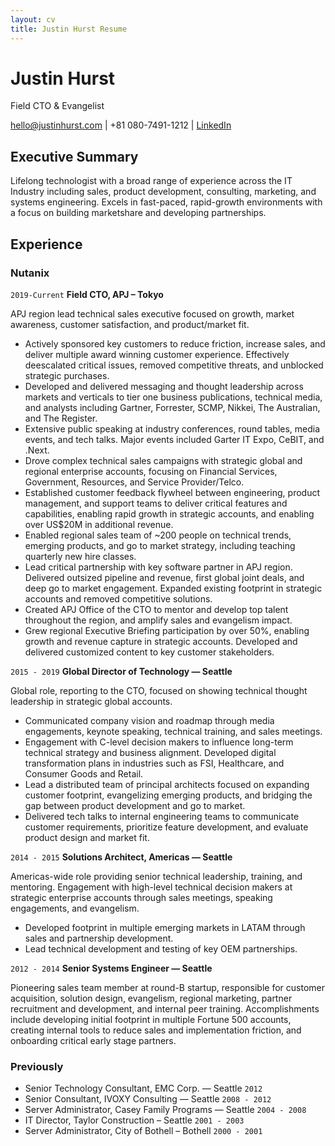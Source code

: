 ```yaml
---
layout: cv
title: Justin Hurst Resume
---
```

# Justin Hurst
Field CTO & Evangelist

<div id="webaddress">
<a href="mailto:hello@justinhurst.com">hello@justinhurst.com</a> | +81 080-7491-1212
| <a href="http://linkedin.com/in/justinhurst/">LinkedIn</a>
</div>


## Executive Summary

Lifelong technologist with a broad range of experience across the IT Industry including sales, product development, consulting, marketing, and systems engineering. Excels in fast-paced, rapid-growth environments with a focus on building marketshare and developing partnerships. 


## Experience

### Nutanix

`2019-Current`
__Field CTO, APJ – Tokyo__

APJ region lead technical sales executive focused on growth, market awareness, customer satisfaction, and product/market fit. 

- Actively sponsored key customers to reduce friction, increase sales, and deliver multiple award winning customer experience. Effectively deescalated critical issues, removed competitive threats, and unblocked strategic purchases.
- Developed and delivered messaging and thought leadership across markets and verticals to tier one business publications, technical media, and analysts including Gartner, Forrester, SCMP, Nikkei, The Australian, and The Register.
- Extensive public speaking at industry conferences, round tables, media events, and tech talks. Major events included Garter IT Expo, CeBIT, and .Next.
- Drove complex technical sales campaigns with strategic global and regional enterprise accounts, focusing on Financial Services, Government, Resources, and Service Provider/Telco.
- Established customer feedback flywheel between engineering, product management, and support teams to deliver critical features and capabilities, enabling rapid growth in strategic accounts, and enabling over US$20M in additional revenue.
- Enabled regional sales team of ~200 people on technical trends, emerging products, and go to market strategy, including teaching quarterly new hire classes.
- Lead critical partnership with key software partner in APJ region. Delivered outsized pipeline and revenue, first global joint deals, and deep go to market engagement. Expanded existing footprint in strategic accounts and removed competitive solutions. 
- Created APJ Office of the CTO to mentor and develop top talent throughout the region, and amplify sales and evangelism impact.
- Grew regional Executive Briefing participation by over 50%, enabling growth and revenue capture in strategic accounts. Developed and delivered customized content to key customer stakeholders.  

`2015 - 2019`
__Global Director of Technology — Seattle__

Global role, reporting to the CTO, focused on showing technical thought leadership in strategic global accounts. 
- Communicated company vision and roadmap through media engagements, keynote speaking, technical training, and sales meetings. 
- Engagement with C-level decision makers to influence long-term technical strategy and business alignment. Developed digital transformation plans in industries such as FSI, Healthcare, and Consumer Goods and Retail.
- Lead a distributed team of principal architects focused on expanding customer footprint, evangelizing emerging products,   and bridging the gap between product development and go to market.
- Delivered tech talks to internal engineering teams to communicate customer requirements, prioritize feature development, and evaluate product design and market fit. 

`2014 - 2015`
__Solutions Architect, Americas — Seattle__

Americas-wide role providing senior technical leadership, training, and mentoring. Engagement with high-level technical decision makers at strategic enterprise accounts through sales meetings, speaking engagements, and evangelism. 

- Developed footprint in multiple emerging markets in LATAM through sales and partnership development.
- Lead technical development and testing of key OEM partnerships.

`2012 - 2014`
__Senior Systems Engineer — Seattle__

Pioneering sales team member at round-B startup, responsible for customer acquisition, solution design, evangelism, regional marketing, partner recruitment and development, and internal peer training. Accomplishments include developing initial footprint in multiple Fortune 500 accounts, creating internal tools to reduce sales and implementation friction, and onboarding critical early stage partners. 

### Previously

- Senior Technology Consultant, EMC Corp. — Seattle `2012`
- Senior Consultant, IVOXY Consulting — Seattle `2008 - 2012`
- Server Administrator, Casey Family Programs — Seattle `2004 - 2008`
- IT Director, Taylor Construction – Seattle `2001 - 2003`
- Server Administrator, City of Bothell – Bothell `2000 - 2001`

<!-- ### Footer

Last updated: September 2022 -->


